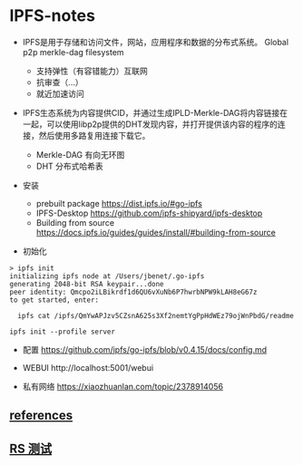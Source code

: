 # IPFS-notes

* IPFS是用于存储和访问文件，网站，应用程序和数据的分布式系统。 Global p2p merkle-dag filesystem
  * 支持弹性（有容错能力）互联网
  * 抗审查（...）
  * 就近加速访问

* IPFS生态系统为内容提供CID，并通过生成IPLD-Merkle-DAG将内容链接在一起，可以使用libp2p提供的DHT发现内容，并打开提供该内容的程序的连接，然后使用多路复用连接下载它。
  * Merkle-DAG 有向无环图
  * DHT 分布式哈希表

* 安装
  * prebuilt package https://dist.ipfs.io/#go-ipfs
  * IPFS-Desktop https://github.com/ipfs-shipyard/ipfs-desktop
  * Building from source https://docs.ipfs.io/guides/guides/install/#building-from-source
  
* 初始化
```
> ipfs init
initializing ipfs node at /Users/jbenet/.go-ipfs
generating 2048-bit RSA keypair...done
peer identity: Qmcpo2iLBikrdf1d6QU6vXuNb6P7hwrbNPW9kLAH8eG67z
to get started, enter:

  ipfs cat /ipfs/QmYwAPJzv5CZsnA625s3Xf2nemtYgPpHdWEz79ojWnPbdG/readme
```
```
ipfs init --profile server
```
* 配置 https://github.com/ipfs/go-ipfs/blob/v0.4.15/docs/config.md

* WEBUI http://localhost:5001/webui

* 私有网络 https://xiaozhuanlan.com/topic/2378914056

## [references](./references.md)
## [RS 测试](./kla.go)
